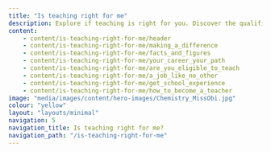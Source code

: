 ```yaml
---
title: "Is teaching right for me"
description: Explore if teaching is right for you. Discover the qualifications you need to train to teach and read stories from real life teachers.
content:
    - content/is-teaching-right-for-me/header
    - content/is-teaching-right-for-me/making_a_difference
    - content/is-teaching-right-for-me/facts_and_figures
    - content/is-teaching-right-for-me/your_career_your_path
    - content/is-teaching-right-for-me/are_you_eligible_to_teach
    - content/is-teaching-right-for-me/a_job_like_no_other
    - content/is-teaching-right-for-me/get_school_experience
    - content/is-teaching-right-for-me/how_to_become_a_teacher
image: "media/images/content/hero-images/Chemistry_MissObi.jpg"
colour: "yellow"
layout: "layouts/minimal"
navigation: 5
navigation_title: Is teaching right for me?
navigation_path: "/is-teaching-right-for-me"
---
```

